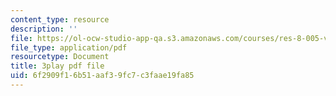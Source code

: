 ```yaml
---
content_type: resource
description: ''
file: https://ol-ocw-studio-app-qa.s3.amazonaws.com/courses/res-8-005-vibrations-and-waves-problem-solving-fall-2012/6f2909f16b51aaf39fc7c3faae19fa85_wF8vLZ9ceb0.pdf
file_type: application/pdf
resourcetype: Document
title: 3play pdf file
uid: 6f2909f1-6b51-aaf3-9fc7-c3faae19fa85
---
```

